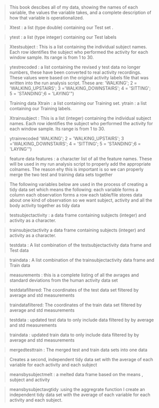 > This book descibes  all of my data, showing the names of each variable, the values the variable takes, and a complete description of how that variable is operationalized.
 
>Xtest : a list (type double) containing our Test set .

>ytest : a list (type integer) containing our Test labels


>Xtestsubject : This is a list containing the individual subject names. Each row identifies the subject who performed the activity for each window sample. Its range is from 1 to 30.

>ytestrecoded : a list containing the revised y test data no longer numbers, these have been converted to real activity recordings. These values were based on the original activity labels file that was written into the run analysis script.  These are:  'WALKING'; 2 = 'WALKING_UPSTAIRS'; 3 ='WALKING_DOWNSTAIRS'; 4 = 'SITTING'; 5 = 'STANDING';6 = 'LAYING'")


> Training data
>Xtrain : a list containing our Training set.
>ytrain : a list containing our  Training labels.

>Xtrainsubject : This is a list (integer) containing the individual subject names. Each row identifies the subject who performed the activity for each window sample. Its range is from 1 to 30.

>ytrainrecoded  'WALKING'; 2 = 'WALKING_UPSTAIRS'; 3 ='WALKING_DOWNSTAIRS'; 4 = 'SITTING'; 5 = 'STANDING';6 = 'LAYING'")

> feature data
features : a character list of all the feature names. These will be used in my run analysis script to properly add the appropriate colnames. The reason ehy this is important is so we can properly merge the two test and training data sets together


> The following variables below are used in the process of  creating a tidy data set which means the following: 
>each variable forms a column
>each observation forms a row
> each table/file stores data about one kind of observation
> so we want subject, activity and all the body activity together as tidy data


>testsubjectactivity : a data frame containing subjects (integer) and activity as a character.


>trainsubjectactivity a data frame containing subjects (integer) and activity as a character.

>testdata : A list combination of the testsubjectactivity data frame and Test data 

>traindata : A list combination of the trainsubjectactivity data frame and Train data 



>measurements : this is a complete listing of all the avrages and standard deviations from the human activity data set

>testdatafiltered: The coordinates of the test data set filtered by average and std measurements

>traindatafiltered: The coordinates of the train data set filtered by average and std measurements


>testdata : updated test data to only include data filtered by by average and std measurements

>traindata : updated train data to only include data filtered by by average and std measurements


>mergedtesttrain : The merged test and train data sets into one data 


>Creates a second, independent tidy data set with the average of each variable for each activity and each subject

> meansbysubjectmelt : a melted data frame based on the means , subject and activity 

>meansbysubjectavgtidy :using the aggregrate function I create an independent tidy data set with the average of each variable for each activity and each subject.

